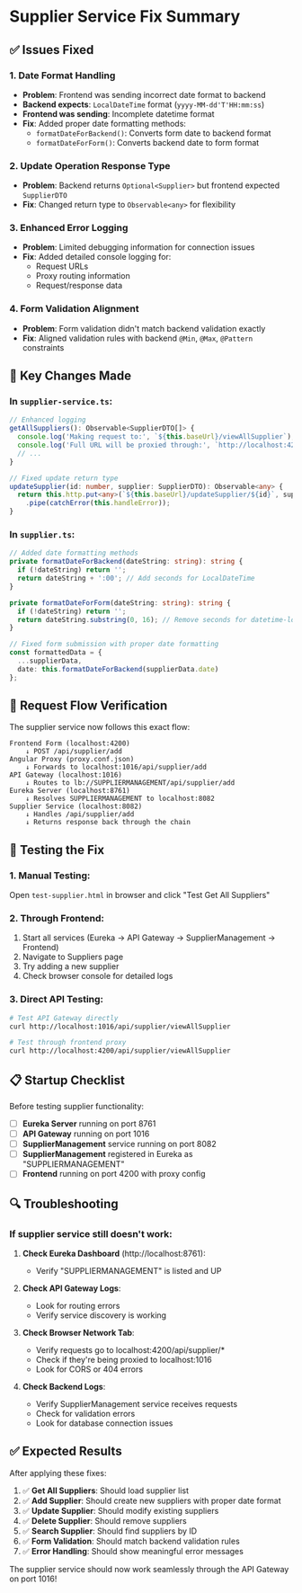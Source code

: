 # Supplier Service Fix Summary

## ✅ Issues Fixed

### 1. **Date Format Handling**
- **Problem**: Frontend was sending incorrect date format to backend
- **Backend expects**: `LocalDateTime` format (`yyyy-MM-dd'T'HH:mm:ss`)
- **Frontend was sending**: Incomplete datetime format
- **Fix**: Added proper date formatting methods:
  - `formatDateForBackend()`: Converts form date to backend format
  - `formatDateForForm()`: Converts backend date to form format

### 2. **Update Operation Response Type**
- **Problem**: Backend returns `Optional<Supplier>` but frontend expected `SupplierDTO`
- **Fix**: Changed return type to `Observable<any>` for flexibility

### 3. **Enhanced Error Logging**
- **Problem**: Limited debugging information for connection issues
- **Fix**: Added detailed console logging for:
  - Request URLs
  - Proxy routing information
  - Request/response data

### 4. **Form Validation Alignment**
- **Problem**: Form validation didn't match backend validation exactly
- **Fix**: Aligned validation rules with backend `@Min`, `@Max`, `@Pattern` constraints

## 🔧 Key Changes Made

### In `supplier-service.ts`:
```typescript
// Enhanced logging
getAllSuppliers(): Observable<SupplierDTO[]> {
  console.log('Making request to:', `${this.baseUrl}/viewAllSupplier`);
  console.log('Full URL will be proxied through:', `http://localhost:4200${this.baseUrl}/viewAllSupplier`);
  // ...
}

// Fixed update return type
updateSupplier(id: number, supplier: SupplierDTO): Observable<any> {
  return this.http.put<any>(`${this.baseUrl}/updateSupplier/${id}`, supplier)
    .pipe(catchError(this.handleError));
}
```

### In `supplier.ts`:
```typescript
// Added date formatting methods
private formatDateForBackend(dateString: string): string {
  if (!dateString) return '';
  return dateString + ':00'; // Add seconds for LocalDateTime
}

private formatDateForForm(dateString: string): string {
  if (!dateString) return '';
  return dateString.substring(0, 16); // Remove seconds for datetime-local input
}

// Fixed form submission with proper date formatting
const formattedData = {
  ...supplierData,
  date: this.formatDateForBackend(supplierData.date)
};
```

## 🚀 Request Flow Verification

The supplier service now follows this exact flow:

```
Frontend Form (localhost:4200)
    ↓ POST /api/supplier/add
Angular Proxy (proxy.conf.json)
    ↓ Forwards to localhost:1016/api/supplier/add
API Gateway (localhost:1016)
    ↓ Routes to lb://SUPPLIERMANAGEMENT/api/supplier/add
Eureka Server (localhost:8761)
    ↓ Resolves SUPPLIERMANAGEMENT to localhost:8082
Supplier Service (localhost:8082)
    ↓ Handles /api/supplier/add
    ↓ Returns response back through the chain
```

## 🧪 Testing the Fix

### 1. **Manual Testing**:
Open `test-supplier.html` in browser and click "Test Get All Suppliers"

### 2. **Through Frontend**:
1. Start all services (Eureka → API Gateway → SupplierManagement → Frontend)
2. Navigate to Suppliers page
3. Try adding a new supplier
4. Check browser console for detailed logs

### 3. **Direct API Testing**:
```bash
# Test API Gateway directly
curl http://localhost:1016/api/supplier/viewAllSupplier

# Test through frontend proxy
curl http://localhost:4200/api/supplier/viewAllSupplier
```

## 📋 Startup Checklist

Before testing supplier functionality:

- [ ] **Eureka Server** running on port 8761
- [ ] **API Gateway** running on port 1016
- [ ] **SupplierManagement** service running on port 8082
- [ ] **SupplierManagement** registered in Eureka as "SUPPLIERMANAGEMENT"
- [ ] **Frontend** running on port 4200 with proxy config

## 🔍 Troubleshooting

### If supplier service still doesn't work:

1. **Check Eureka Dashboard** (http://localhost:8761):
   - Verify "SUPPLIERMANAGEMENT" is listed and UP

2. **Check API Gateway Logs**:
   - Look for routing errors
   - Verify service discovery is working

3. **Check Browser Network Tab**:
   - Verify requests go to localhost:4200/api/supplier/*
   - Check if they're being proxied to localhost:1016
   - Look for CORS or 404 errors

4. **Check Backend Logs**:
   - Verify SupplierManagement service receives requests
   - Check for validation errors
   - Look for database connection issues

## ✅ Expected Results

After applying these fixes:

1. ✅ **Get All Suppliers**: Should load supplier list
2. ✅ **Add Supplier**: Should create new suppliers with proper date format
3. ✅ **Update Supplier**: Should modify existing suppliers
4. ✅ **Delete Supplier**: Should remove suppliers
5. ✅ **Search Supplier**: Should find suppliers by ID
6. ✅ **Form Validation**: Should match backend validation rules
7. ✅ **Error Handling**: Should show meaningful error messages

The supplier service should now work seamlessly through the API Gateway on port 1016!